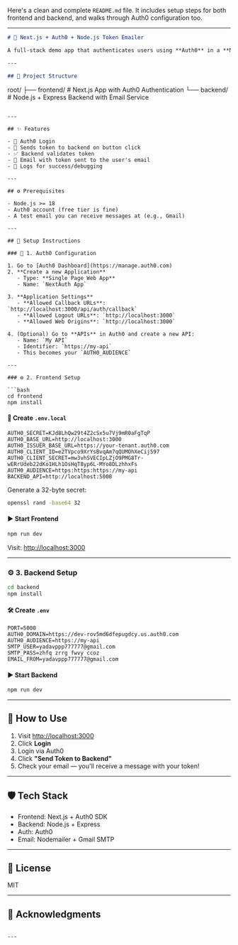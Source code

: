 Here's a clean and complete `README.md` file. It includes setup steps for both frontend and backend, and walks through Auth0 configuration too.

---

```md
# 🔐 Next.js + Auth0 + Node.js Token Emailer

A full-stack demo app that authenticates users using **Auth0** in a **Next.js** frontend, then sends the authentication token to a **Node.js (Express)** backend, which verifies it and sends an email to the user with the token.

---

## 📁 Project Structure

```
root/
├── frontend/     # Next.js App with Auth0 Authentication
└── backend/      # Node.js + Express Backend with Email Service
```

---

## ✨ Features

- 🔐 Auth0 Login
- 🔗 Sends token to backend on button click
- ✅ Backend validates token
- 📧 Email with token sent to the user's email
- 🧪 Logs for success/debugging

---

## ⚙️ Prerequisites

- Node.js >= 18
- Auth0 account (free tier is fine)
- A test email you can receive messages at (e.g., Gmail)

---

## 🚀 Setup Instructions

### 🔐 1. Auth0 Configuration

1. Go to [Auth0 Dashboard](https://manage.auth0.com)
2. **Create a new Application**  
   - Type: **Single Page Web App**
   - Name: `NextAuth App`

3. **Application Settings**
   - **Allowed Callback URLs**: `http://localhost:3000/api/auth/callback`
   - **Allowed Logout URLs**: `http://localhost:3000`
   - **Allowed Web Origins**: `http://localhost:3000`

4. (Optional) Go to **APIs** in Auth0 and create a new API:
   - Name: `My API`
   - Identifier: `https://my-api`
   - This becomes your `AUTH0_AUDIENCE`

---

### ⚙️ 2. Frontend Setup

```bash
cd frontend
npm install
```

#### 🔑 Create `.env.local`

```env
AUTH0_SECRET=KJd8LhQw29t4Z2cSx5u7Vj9mR0aFgTqP
AUTH0_BASE_URL=http://localhost:3000
AUTH0_ISSUER_BASE_URL=https://your-tenant.auth0.com
AUTH0_CLIENT_ID=e2TVpco9XrYsBvqAm7qQUMOhXeCij597
AUTH0_CLIENT_SECRET=mw3vhSVECIpLZjO9PMG8Tr-wERrUdeb22dKo1HLh1OsHqT8yp6L-MYo8DLzhhxFs
AUTH0_AUDIENCE=https:https:https://my-api       
BACKEND_API=http://localhost:5000
```

Generate a 32-byte secret:

```bash
openssl rand -base64 32
```

#### ▶️ Start Frontend

```bash
npm run dev
```

Visit: [http://localhost:3000](http://localhost:3000)

---

### ⚙️ 3. Backend Setup

```bash
cd backend
npm install
```

#### 🛠️ Create `.env`

```env
PORT=5000
AUTH0_DOMAIN=https://dev-rov5md6dfepugdcy.us.auth0.com
AUTH0_AUDIENCE=https://my-api
SMTP_USER=yadavppp777777@gmail.com
SMTP_PASS=zhfq zrrg fwvy ccoz
EMAIL_FROM=yadavppp777777@gmail.com
```


#### ▶️ Start Backend

```bash
npm run dev
```

---

## 🧪 How to Use

1. Visit [http://localhost:3000](http://localhost:3000)
2. Click **Login**
3. Login via Auth0
4. Click **"Send Token to Backend"**
5. Check your email — you'll receive a message with your token!

---

## 🛡️ Tech Stack

- Frontend: Next.js + Auth0 SDK
- Backend: Node.js + Express
- Auth: Auth0
- Email: Nodemailer + Gmail SMTP

---

## 📝 License

MIT

---

## 🙌 Acknowledgments


```

---

